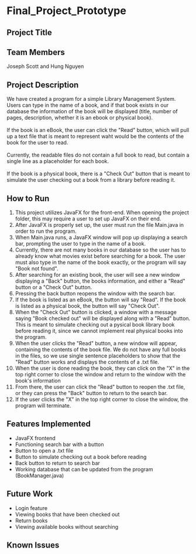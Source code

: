 # Final_Project_Prototype
## Project Title

## Team Members
Joseph Scott and Hung Nguyen

## Project Description
We have created a program for a simple Library Management System. Users can type in the name of a book, and if that book exists in our database the information of the book will be displayed (title, number of pages, description, whether it is an ebook or physical book).<br><br>
If the book is an eBook, the user can click the "Read" button, which will pull up a text file that is meant to represent waht would be the contents of the book for the user to read.<br><br>
Currently, the readable files do not contain a full book to read, but contain a single line as a placeholder for each book.<br><br>
If the book is a physical book, there is a "Check Out" button that is meant to simulate the user checking out a book from a library before reading it.

## How to Run
1. This project utilizes JavaFX for the front-end. When opening the project folder, this may require a user to set up JavaFX on their end.
2. After JavaFX is properly set up, the user must run the file Main.java in order to run the program.
3. When Main.java runs, a JavaFX window will pop up displaying a search bar, prompting the user to type in the name of a book.
4. Currently, there are not many books in our database so the user has to already know what movies exist before searching for a book. The user must also type in the name of the book exactly, or the program will say "Book not found".
5. After searching for an existing book, the user will see a new window displaying a "Back" button, the books information, and either a "Read" button or a "Check Out" button.
6. Pressing the back button reopens the window with the search bar.
7. If the book is listed as an eBook, the button will say "Read". If the book is listed as a physical book, the button will say "Check Out".
8. When the "Check Out" button is clicked, a window with a message saying "Book checked out" will be displayed along with a "Read" button. This is meant to simulate checking out a pysical book library book before reading it, since we cannot implement real physical books into the program.
9. When the user clicks the "Read" button, a new window will appear, containing the contents of the book file. We do not have any full books in the files, so we use single sentence placeholders to show that the "Read" button works and displays the contents of a .txt file.
10. When the user is done reading the book, they can click on the "X" in the top right corner to close the window and return to the window with the book's information
11. From there, the user can click the "Read" button to reopen the .txt file, or they can press the "Back" button to return to the search bar.
12. If the user clicks the "X" in the top right corner to close the window, the program will terminate.

## Features Implemented
* JavaFX frontend
* Functioning search bar with a button
* Button to open a .txt file
* Button to simulate checking out a book before reading
* Back button to return to search bar
* Working database that can be updated from the program (BookManager.java)

## Future Work
* Login feature
* Viewing books that have been checked out
* Return books
* Viewing available books without searching

## Known Issues
